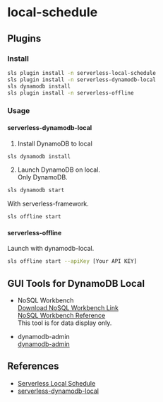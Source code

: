 # local-schedule

## Plugins

### Install
```sh
sls plugin install -n serverless-local-schedule
sls plugin install -n serverless-dynamodb-local
sls dynamodb install
sls plugin install -n serverless-offline
```

### Usage

#### serverless-dynamodb-local
1. Install DynamoDB to local
```sh
sls dynamodb install
```

2. Launch DynamoDB on local.  
Only DynamoDB.
```sh
sls dynamodb start
```

With serverless-framework.
```sh
sls offline start
```

#### serverless-offline
Launch with dynamodb-local.
```sh
sls offline start --apiKey [Your API KEY]
```

## GUI Tools for DynamoDB Local
- NoSQL Workbench  
[Download NoSQL Workbench Link](https://docs.aws.amazon.com/ja_jp/amazondynamodb/latest/developerguide/workbench.settingup.html)  
[NoSQL Workbench Reference](https://docs.aws.amazon.com/ja_jp/amazondynamodb/latest/developerguide/workbench.html)  
This tool is for data display only.

- dynamodb-admin  
[dynamodb-admin](https://www.npmjs.com/package/dynamodb-admin)

## References
- [Serverless Local Schedule](https://www.serverless.com/plugins/serverless-local-schedule)
- [serverless-dynamodb-local](https://www.serverless.com/plugins/serverless-dynamodb-local)
